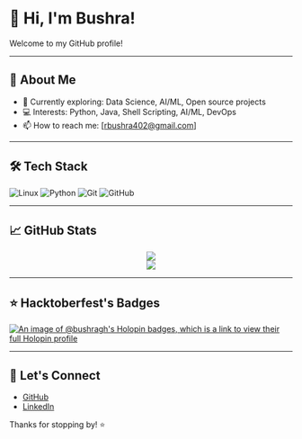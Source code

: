 # 👋 Hi, I'm Bushra!

Welcome to my GitHub profile!  

---

## 🚀 About Me

- 🌱 Currently exploring: Data Science, AI/ML, Open source projects
- 💻 Interests: Python, Java, Shell Scripting, AI/ML, DevOps
- 📫 How to reach me: [rbushra402@gmail.com]

---

## 🛠️ Tech Stack

![Linux](https://img.shields.io/badge/Linux-FCC624?style=flat&logo=linux&logoColor=black)
![Python](https://img.shields.io/badge/Python-3776AB?style=flat&logo=python&logoColor=white)
![Git](https://img.shields.io/badge/Git-F05032?style=flat&logo=git&logoColor=white)
![GitHub](https://img.shields.io/badge/GitHub-181717?style=flat&logo=github&logoColor=white)

---

## 📈 GitHub Stats

<p align="center">
  <img align="center" src="https://github-readme-stats.vercel.app/api?username=Bushra-gh&show_icons=true&show=prs_merged,prs_merged_percentage&locale=en&theme=github_dark"/>
<br />
  <img src="https://github-readme-streak-stats.herokuapp.com/?user=Bushra-gh&theme=github-dark" />
</p>

---

## ⭐️ Hacktoberfest's Badges

[![An image of @bushragh's Holopin badges, which is a link to view their full Holopin profile](https://holopin.me/bushragh)](https://holopin.io/@bushragh)


---

## 📢 Let's Connect

- [GitHub](https://github.com/Bushra-gh)
- [LinkedIn](www.linkedin.com/in/bushra-rahman-495aaa345)

Thanks for stopping by! ⭐


